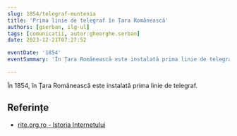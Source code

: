 ```yaml
---
slug: 1854/telegraf-muntenia
title: 'Prima linie de telegraf în Țara Românească'
authors: [gserban, ilg-ul]
tags: [comunicatii, autor:gheorghe.serban]
date: 2023-12-21T07:27:52

eventDate: '1854'
eventSummary: 'În Țara Românească este instalată prima linie de telegraf'

---
```


În 1854, în Țara Românească este instalată prima linie de telegraf.

<!-- truncate -->

## Referințe

- [rite.org.ro - Istoria Internetului](https://rite.org.ro/istoria-internetului/)
